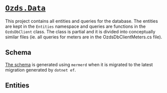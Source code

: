 # [`Ozds.Data`](src/Ozds.Data)

This project contains all entities and queries for the database. The entities
are kept in the `Entities` namespace and queries are functions in the
`OzdsDbClient` class. The class is partial and it is divided into conceptually
similar files (ie. all queries for meters are in the OzdsDbClientMeters.cs
file).

## Schema

[The schema](docs/data/schema.md) is generated using `mermerd` when it is
migrated to the latest migration generated by `dotnet ef`.

## Entities
